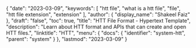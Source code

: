 {
  "date": "2023-03-09",
  "keywords": [
    "htt file",
    "what is a htt file",
    "file",
    "htt file extension",
    "extension"
  ],
  "author": {
    "display_name": "Shakeel Faiz"
  },
  "draft": "false",
  "toc": true,
  "title": "HTT File Format - Hypertext Template",
  "description": "Learn about HTT format and APIs that can create and open HTT files.",
  "linktitle": "HTT",
  "menu": {
    "docs": {
      "identifier": "system-htt",
      "parent": "system"
    }
  },
  "lastmod": "2023-03-09"
}
